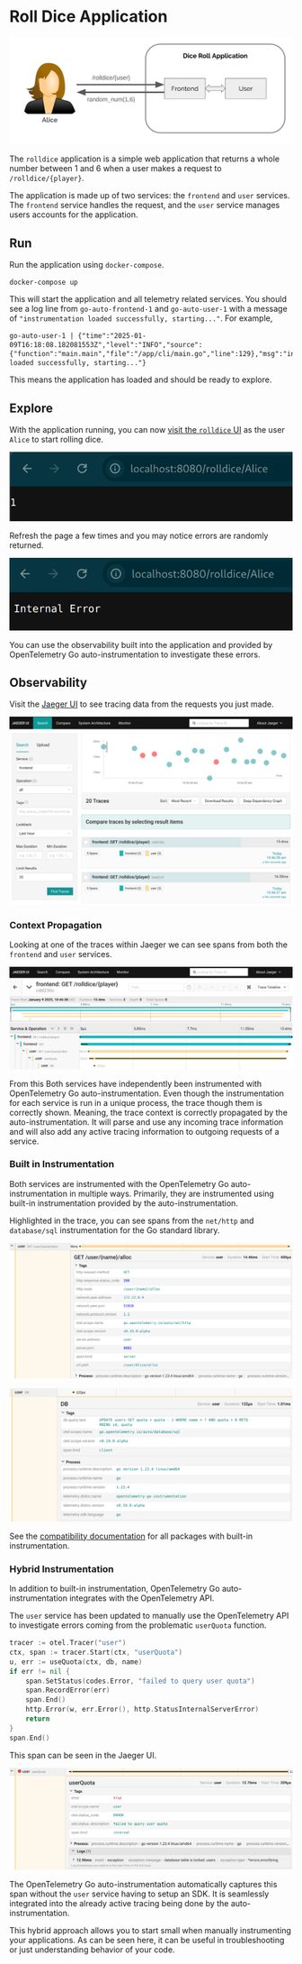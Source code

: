 # Roll Dice Application

![Application](./images/app.png)

The `rolldice` application is a simple web application that returns a whole number between 1 and 6 when a user makes a request to `/rolldice/{player}`.

The application is made up of two services: the `frontend` and `user` services.
The `frontend` service handles the request, and the `user` service manages users accounts for the application.

## Run

Run the application using `docker-compose`.

```terminal
docker-compose up 
```

This will start the application and all telemetry related services.
You should see a log line from `go-auto-frontend-1` and `go-auto-user-1` with a message of `"instrumentation loaded successfully, starting..."`. For example,

```terminal
go-auto-user-1 | {"time":"2025-01-09T16:18:08.182081553Z","level":"INFO","source":{"function":"main.main","file":"/app/cli/main.go","line":129},"msg":"instrumentation loaded successfully, starting..."}
```

This means the application has loaded and should be ready to explore.

## Explore

With the application running, you can now [visit the `rolldice` UI](http://localhost:8080/rolldice/Alice) as the user `Alice` to start rolling dice.

![Success](./images/success.png)

Refresh the page a few times and you may notice errors are randomly returned.

![Internal error](./images/failure.png)

You can use the observability built into the application and provided by OpenTelemetry Go auto-instrumentation to investigate these errors.

## Observability

Visit the [Jaeger UI](http://localhost:16686/) to see tracing data from the requests you just made.

![Jaeger overview](./images/jaeger_overview.png)

### Context Propagation

Looking at one of the traces within Jaeger we can see spans from both the `frontend` and `user` services.

![Jaeger trace](./images/jaeger_trace.png)

From this 
Both services have independently been instrumented with OpenTelemetry Go auto-instrumentation.
Even though the instrumentation for each service is run in a unique process, the trace though them is correctly shown.
Meaning, the trace context is correctly propagated by the auto-instrumentation.
It will parse and use any incoming trace information and will also add any active tracing information to outgoing requests of a service.

### Built in Instrumentation

Both services are instrumented with the OpenTelemetry Go auto-instrumentation in multiple ways.
Primarily, they are instrumented using built-in instrumentation provided by the auto-instrumentation.

Highlighted in the trace, you can see spans from the `net/http` and `database/sql` instrumentation for the Go standard library.

![`net/http` span](./images/jaeger_http.png)

![`database/sql` span](./images/jaeger_db.png)

See the [compatibility documentation](../../COMPATIBILITY.md) for all packages with built-in instrumentation.

### Hybrid Instrumentation

In addition to built-in instrumentation, OpenTelemetry Go auto-instrumentation integrates with the OpenTelemetry API.

The `user` service has been updated to manually use the OpenTelemetry API to investigate errors coming from the problematic `userQuota` function.

```go
tracer := otel.Tracer("user")
ctx, span := tracer.Start(ctx, "userQuota")
u, err := useQuota(ctx, db, name)
if err != nil {
	span.SetStatus(codes.Error, "failed to query user quota")
	span.RecordError(err)
	span.End()
	http.Error(w, err.Error(), http.StatusInternalServerError)
	return
}
span.End()
```

This span can be seen in the Jaeger UI.

![Jaeger error span](./images/jaeger_error.png)

The OpenTelemetry Go auto-instrumentation automatically captures this span without the `user` service having to setup an SDK.
It is seamlessly integrated into the already active tracing being done by the auto-instrumentation.

This hybrid approach allows you to start small when manually instrumenting your applications.
As can be seen here, it can be useful in troubleshooting or just understanding behavior of your code.
